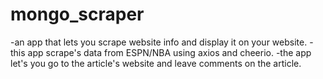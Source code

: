 # mongo_scraper
  -an app that lets you scrape website info and display it on your website.
  -this app scrape's data from ESPN/NBA using axios and cheerio. 
  -the app let's you go to the article's website and leave comments on the article.
